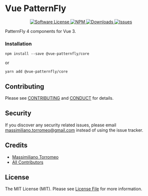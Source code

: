 # Vue PatternFly

<p align="center">
  <!-- <a href="https://circleci.com/gh/mtorromeo/vue-patternfly4">
    <img src="https://circleci.com/gh/mtorromeo/vue-patternfly4.svg?style=svg" alt="Build Status" />
  </a>
  <a href="https://coveralls.io/github/mtorromeo/vue-patternfly4?branch=master">
    <img src="https://coveralls.io/repos/github/mtorromeo/vue-patternfly4/badge.svg?branch=master&style=flat-square" alt="Coverage Status" />
  </a> -->
  <a href="LICENSE">
    <img src="https://img.shields.io/badge/license-MIT-brightgreen.svg?style=flat-square" alt="Software License" />
  </a>

  <a href="https://npmjs.org/package/@vue-patternfly/core">
    <img src="https://img.shields.io/npm/v/vue-patternfly.svg?style=flat-square" alt="NPM" />
  </a>

  <a href="https://npmjs.org/package/@vue-patternfly/core">
    <img src="https://img.shields.io/npm/dw/vue-patternfly.svg?style=flat-square" alt="Downloads" />
  </a>

  <a href="https://github.com/mtorromeo/vue-patternfly4/issues">
    <img src="https://img.shields.io/github/issues/mtorromeo/vue-patternfly4.svg?style=flat-square" alt="Issues" />
  </a>
</p>

PatternFly 4 components for Vue 3.

<!-- More informations on the project [homepage][link-homepage]. -->

### Installation
```
npm install --save @vue-patternfly/core
```

or

```
yarn add @vue-patternfly/core
```

## Contributing

Please see [CONTRIBUTING](CONTRIBUTING.md) and [CONDUCT](CONDUCT.md) for details.

## Security

If you discover any security related issues, please email massimiliano.torromeo@gmail.com instead of using the issue tracker.

## Credits

- [Massimiliano Torromeo][link-author]
- [All Contributors][link-contributors]

## License

The MIT License (MIT). Please see [License File](LICENSE) for more information.

<!-- [link-homepage]: https://mtorromeo.github.io/vue-patternfly4 -->
[link-author]: https://github.com/mtorromeo
[link-contributors]: ../../contributors
